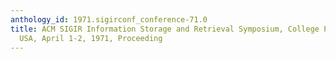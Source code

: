 ```yaml
---
anthology_id: 1971.sigirconf_conference-71.0
title: ACM SIGIR Information Storage and Retrieval Symposium, College Park, Maryland,
  USA, April 1-2, 1971, Proceeding
---
```

